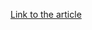 [Link to the article](https://www.trendmicro.com/en_us/research/24/c/cve-2024-21412--darkgate-operators-exploit-microsoft-windows-sma.html)
